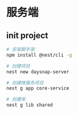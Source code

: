 # 服务端

## init project

```bash
# 安装脚手架
npm install @nest/cli -g

# 创建项目
nest new daysnap-server

# 创建微服务项目
nest g app core-service

# 创建库
nest g lib shared
```
